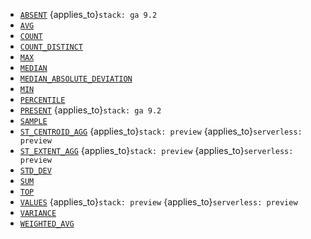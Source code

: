 * [`ABSENT`](../../functions-operators/aggregation-functions.md#esql-absent) {applies_to}`stack: ga 9.2`
* [`AVG`](../../functions-operators/aggregation-functions.md#esql-avg)
* [`COUNT`](../../functions-operators/aggregation-functions.md#esql-count)
* [`COUNT_DISTINCT`](../../functions-operators/aggregation-functions.md#esql-count_distinct)
* [`MAX`](../../functions-operators/aggregation-functions.md#esql-max)
* [`MEDIAN`](../../functions-operators/aggregation-functions.md#esql-median)
* [`MEDIAN_ABSOLUTE_DEVIATION`](../../functions-operators/aggregation-functions.md#esql-median_absolute_deviation)
* [`MIN`](../../functions-operators/aggregation-functions.md#esql-min)
* [`PERCENTILE`](../../functions-operators/aggregation-functions.md#esql-percentile)
* [`PRESENT`](../../functions-operators/aggregation-functions.md#esql-present) {applies_to}`stack: ga 9.2`
* [`SAMPLE`](../../functions-operators/aggregation-functions.md#esql-sample)
* [`ST_CENTROID_AGG`](../../functions-operators/aggregation-functions.md#esql-st_centroid_agg) {applies_to}`stack: preview` {applies_to}`serverless: preview`
* [`ST_EXTENT_AGG`](../../functions-operators/aggregation-functions.md#esql-st_extent_agg) {applies_to}`stack: preview` {applies_to}`serverless: preview`
* [`STD_DEV`](../../functions-operators/aggregation-functions.md#esql-std_dev)
* [`SUM`](../../functions-operators/aggregation-functions.md#esql-sum)
* [`TOP`](../../functions-operators/aggregation-functions.md#esql-top)
* [`VALUES`](../../functions-operators/aggregation-functions.md#esql-values) {applies_to}`stack: preview` {applies_to}`serverless: preview`
* [`VARIANCE`](../../functions-operators/aggregation-functions.md#esql-variance)
* [`WEIGHTED_AVG`](../../functions-operators/aggregation-functions.md#esql-weighted_avg)
